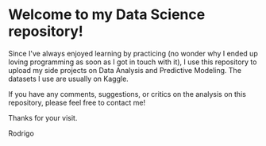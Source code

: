 # Welcome to my Data Science repository!

Since I've always enjoyed learning by practicing (no wonder why I ended up loving programming as soon as I got in touch with it), I use this repository to upload my side projects on Data Analysis and Predictive Modeling. The datasets I use are usually on Kaggle.

If you have any comments, suggestions, or critics on the analysis on this repository, please feel free to contact me!

Thanks for your visit.

Rodrigo
 
